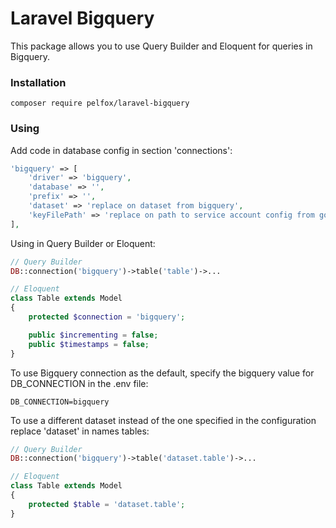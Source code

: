 Laravel Bigquery
=========

This package allows you to use Query Builder and Eloquent for queries in Bigquery.

### Installation

```
composer require pelfox/laravel-bigquery
```

### Using

Add code in database config in section 'connections':

```php
'bigquery' => [
    'driver' => 'bigquery',
    'database' => '',
    'prefix' => '',
    'dataset' => 'replace on dataset from bigquery',
    'keyFilePath' => 'replace on path to service account config from google cloud',
],
```

Using in Query Builder or Eloquent:

```php
// Query Builder
DB::connection('bigquery')->table('table')->...

// Eloquent
class Table extends Model
{
    protected $connection = 'bigquery';

    public $incrementing = false;
    public $timestamps = false;
}
```


To use Bigquery connection as the default, specify the bigquery value for DB_CONNECTION in the .env file:

```dotenv
DB_CONNECTION=bigquery
```

To use a different dataset instead of the one specified in the configuration  replace 'dataset' in names tables:

```php
// Query Builder
DB::connection('bigquery')->table('dataset.table')->...

// Eloquent
class Table extends Model
{
    protected $table = 'dataset.table';
}
```
